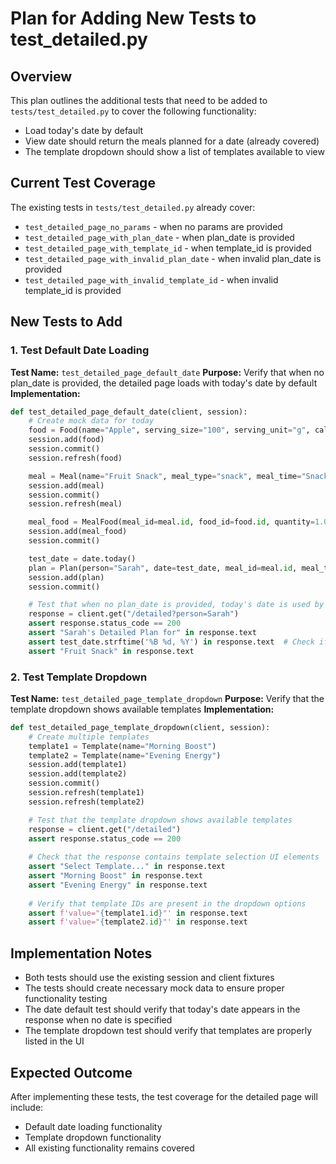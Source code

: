 # Plan for Adding New Tests to test_detailed.py

## Overview
This plan outlines the additional tests that need to be added to `tests/test_detailed.py` to cover the following functionality:
- Load today's date by default
- View date should return the meals planned for a date (already covered)
- The template dropdown should show a list of templates available to view

## Current Test Coverage
The existing tests in `tests/test_detailed.py` already cover:
- `test_detailed_page_no_params` - when no params are provided
- `test_detailed_page_with_plan_date` - when plan_date is provided
- `test_detailed_page_with_template_id` - when template_id is provided
- `test_detailed_page_with_invalid_plan_date` - when invalid plan_date is provided
- `test_detailed_page_with_invalid_template_id` - when invalid template_id is provided

## New Tests to Add

### 1. Test Default Date Loading
**Test Name:** `test_detailed_page_default_date`
**Purpose:** Verify that when no plan_date is provided, the detailed page loads with today's date by default
**Implementation:**
```python
def test_detailed_page_default_date(client, session):
    # Create mock data for today
    food = Food(name="Apple", serving_size="100", serving_unit="g", calories=52, protein=0.3, carbs=14, fat=0.2)
    session.add(food)
    session.commit()
    session.refresh(food)

    meal = Meal(name="Fruit Snack", meal_type="snack", meal_time="Snack")
    session.add(meal)
    session.commit()
    session.refresh(meal)

    meal_food = MealFood(meal_id=meal.id, food_id=food.id, quantity=1.0)
    session.add(meal_food)
    session.commit()

    test_date = date.today()
    plan = Plan(person="Sarah", date=test_date, meal_id=meal.id, meal_time="Snack")
    session.add(plan)
    session.commit()

    # Test that when no plan_date is provided, today's date is used by default
    response = client.get("/detailed?person=Sarah")
    assert response.status_code == 200
    assert "Sarah's Detailed Plan for" in response.text
    assert test_date.strftime('%B %d, %Y') in response.text  # Check if today's date appears in the formatted date
    assert "Fruit Snack" in response.text
```

### 2. Test Template Dropdown
**Test Name:** `test_detailed_page_template_dropdown`
**Purpose:** Verify that the template dropdown shows available templates
**Implementation:**
```python
def test_detailed_page_template_dropdown(client, session):
    # Create multiple templates
    template1 = Template(name="Morning Boost")
    template2 = Template(name="Evening Energy")
    session.add(template1)
    session.add(template2)
    session.commit()
    session.refresh(template1)
    session.refresh(template2)

    # Test that the template dropdown shows available templates
    response = client.get("/detailed")
    assert response.status_code == 200
    
    # Check that the response contains template selection UI elements
    assert "Select Template..." in response.text
    assert "Morning Boost" in response.text
    assert "Evening Energy" in response.text
    
    # Verify that template IDs are present in the dropdown options
    assert f'value="{template1.id}"' in response.text
    assert f'value="{template2.id}"' in response.text
```

## Implementation Notes
- Both tests should use the existing session and client fixtures
- The tests should create necessary mock data to ensure proper functionality testing
- The date default test should verify that today's date appears in the response when no date is specified
- The template dropdown test should verify that templates are properly listed in the UI

## Expected Outcome
After implementing these tests, the test coverage for the detailed page will include:
- Default date loading functionality
- Template dropdown functionality
- All existing functionality remains covered